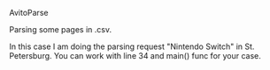 AvitoParse

Parsing some pages in .csv.


In this case I am doing the parsing request "Nintendo Switch" in St. Petersburg.
You can work with line 34 and main() func for your case.
